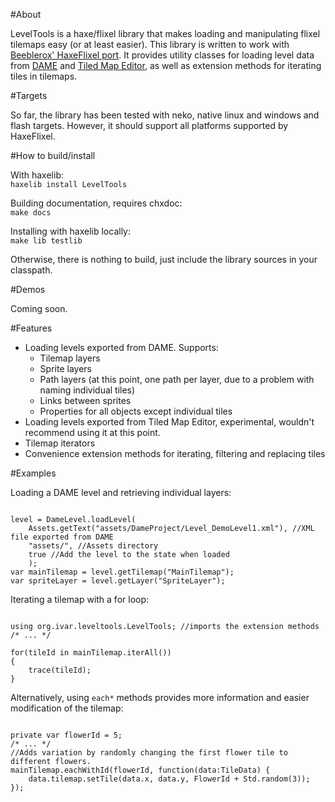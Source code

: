 #About  

LevelTools is a haxe/flixel library that makes loading and manipulating flixel tilemaps easy (or at least easier). This library is written to work with [Beeblerox' HaxeFlixel port](https://github.com/Beeblerox/HaxeFlixel). It provides utility classes for loading level data from [DAME](http://dambots.com/dame-editor/) and [Tiled Map Editor](http://www.mapeditor.org/), as well as extension methods for iterating tiles in tilemaps.

#Targets  

So far, the library has been tested with neko, native linux and windows and flash targets. However, it should support all platforms supported by HaxeFlixel.  

#How to build/install  

With haxelib:  
`haxelib install LevelTools`  

Building documentation, requires chxdoc:  
`make docs`  

Installing with haxelib locally:  
`make lib testlib`  

Otherwise, there is nothing to build, just include the library sources in your classpath.  

#Demos  

Coming soon.  

#Features  

* Loading levels exported from DAME. Supports:
    * Tilemap layers  
    * Sprite layers  
    * Path layers (at this point, one path per layer, due to a problem with naming individual tiles)  
    * Links between sprites  
    * Properties for all objects except individual tiles  
* Loading levels exported from Tiled Map Editor, experimental, wouldn't recommend using it at this point.  
* Tilemap iterators  
* Convenience extension methods for iterating, filtering and replacing tiles  

#Examples  

Loading a DAME level and retrieving individual layers:  
<pre lang="haxe"><code>
level = DameLevel.loadLevel(
	Assets.getText("assets/DameProject/Level_DemoLevel1.xml"), //XML file exported from DAME
	"assets/", //Assets directory
	true //Add the level to the state when loaded
	);
var mainTilemap = level.getTilemap("MainTilemap");
var spriteLayer = level.getLayer("SpriteLayer");
</code></pre>  

Iterating a tilemap with a for loop:  
<pre lang="haxe"><code>
using org.ivar.leveltools.LevelTools; //imports the extension methods
/* ... */

for(tileId in mainTilemap.iterAll())
{
	trace(tileId);
}
</code></pre>  

Alternatively, using `each*` methods provides more information and easier modification of the tilemap:  
<pre lang="haxe"><code>
private var flowerId = 5;
/* ... */
//Adds variation by randomly changing the first flower tile to different flowers.
mainTilemap.eachWithId(flowerId, function(data:TileData) {
	data.tilemap.setTile(data.x, data.y, FlowerId + Std.random(3));
});
</code></pre>  